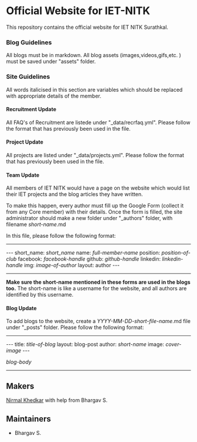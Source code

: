 # Official Website for IET-NITK
This repository contains the official website for IET NITK Surathkal. 

### Blog Guidelines
All blogs must be in markdown. All blog assets (images,videos,gifs,etc. ) must be saved under "assets" folder.

### Site Guidelines
All words italicised in this section are variables which should be replaced with appropriate details of the member. 

#### Recruitment Update
All FAQ's of Recruitment are listede under "_data/recrfaq.yml". Please follow the format that has previously been used in the file.

#### Project Update
All projects are listed under "_data/projects.yml". Please follow the format that has previously been used in the file.

#### Team Update
All members of IET NITK would have a page on the website which would list their IET projects and the blog articles they have written. 

To make this happen, every author must fill up the Google Form (collect it from any Core member) with their details. Once the form is filled, the site administrator should make a new folder under "_authors" folder, with filename *short-name*.md 

In this file, please follow the following format:
_____
\-\-\-
short_name: *short_name*
name: *full-member-name*
position: *position-of-club*
facebook: *facebook-handle*
github: *github-handle*
linkedin: *linkedin-handle*
img: *image-of-author*
layout: author
\-\-\-
_____
**Make sure the short-name mentioned in these forms are used in the blogs too.** The short-name is like a username for the website, and all authors are identified by this username.

#### Blog Update
To add blogs to the website, create a *YYYY-MM-DD-short-file-name*.md file under "_posts" folder.
Please follow the following format:
_____
\-\-\-
title: *title-of-blog*
layout: blog-post
author: *short-name*
image: *cover-image*
\-\-\-

*blog-body*
_____

## Makers
[Nirmal Khedkar](https://nirmalhk7.github.io) with help from Bhargav S.

## Maintainers
- Bhargav S.